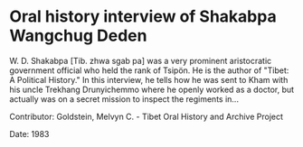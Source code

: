 # Oral history interview of Shakabpa Wangchug Deden  
W. D. Shakabpa [Tib. zhwa sgab pa] was a very prominent aristocratic government official who held the rank of Tsipön. He is the author of "Tibet: A Political History." In this interview, he tells how he was sent to Kham with his uncle Trekhang Drunyichemmo where he openly worked as a doctor, but actually was on a secret mission to inspect the regiments in... 

Contributor: Goldstein, Melvyn C. - Tibet Oral History and Archive Project  

Date:
1983  


